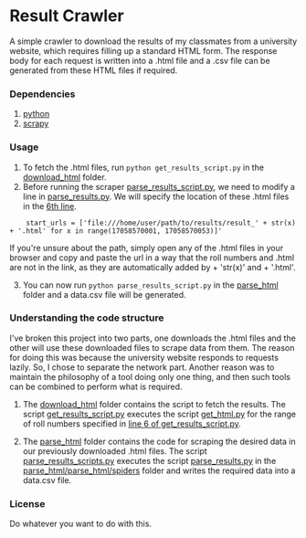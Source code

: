 # Result Crawler
A simple crawler to download the results of my classmates from a university website, which requires filling up a standard HTML form. The response body for each request is written into a .html file and a .csv file can be generated from these HTML files if required.

### Dependencies
1. [python](https://www.python.org/)
2. [scrapy](https://scrapy.org/)

### Usage
1. To fetch the .html files, run ```python get_results_script.py``` in the [download_html](./download_html) folder.
2. Before running the scraper [parse_results_script.py](./parse_html/get_results_script.py), we need to modify a line in [parse_results.py](./parse_html/parse_html/spiders/parse_results.py). We will specify the location of these .html files in the [6th line](./parse_html/parse_html/spiders/parse_results.py#L6).
```
	start_urls = ['file:///home/user/path/to/results/result_' + str(x) + '.html' for x in range(17058570001, 17058570053)]'
```
If you're unsure about the path, simply open any of the .html files in your browser and copy and paste the url in a way that the roll numbers and .html are not in the link, as they are automatically added by + 'str(x)' and + '.html'.

3. You can now run ```python parse_results_script.py``` in the [parse_html](./parse_html) folder and a data.csv file will be generated. 

### Understanding the code structure

I've broken this project into two parts, one downloads the .html files and the other will use these downloaded files to scrape data from them. The reason for doing this was because the university website responds to requests lazily. So, I chose to separate the network part. Another reason was to maintain the philosophy of a tool doing only one thing, and then such tools can be combined to perform what is required.

1. The [download_html](./download_html) folder contains the script to fetch the results. The script [get_results_script.py](./download_html/get_results_script.py) executes the script [get_html.py](./download_html/get_html.py) for the range of roll numbers specified in [line 6 of get_results_script.py](./download_html/get_results_script.py#L6).

2. The [parse_html](./parse_html) folder contains the code for scraping the desired data in our previously downloaded .html files. The script [parse_results_scripts.py](./parse_html/parse_results_script.py) executes the script [parse_results.py](./parse_html/parse_html/spiders/parse_results.py) in the [parse_html/parse_html/spiders](./parse_html/parse_html/spiders) folder and writes the required data into a data.csv file.

### License
Do whatever you want to do with this.
